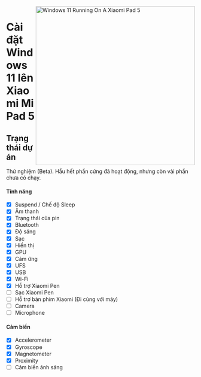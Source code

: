 <img align="right" src="https://raw.githubusercontent.com/erdilS/Port-Windows-11-Xiaomi-Pad-5/main/nabu.png" width="425" alt="Windows 11 Running On A Xiaomi Pad 5">

# Cài đặt Windows 11 lên Xiaomi Mi Pad 5

## Trạng thái dự án

Thử nghiệm (Beta). Hầu hết phần cứng đã hoạt động, nhưng còn vài phần chưa có chạy.

#### Tính năng

- [X] Suspend / Chế độ Sleep
- [X] Âm thanh
- [X] Trạng thái của pin
- [X] Bluetooth
- [X] Độ sáng
- [x] Sạc
- [X] Hiển thị
- [X] GPU
- [X] Cảm ứng
- [X] UFS
- [X] USB
- [X] Wi-Fi
- [X] Hỗ trợ Xiaomi Pen
- [ ] Sạc Xiaomi Pen
- [ ] Hỗ trợ bàn phím Xiaomi (Đi cùng với máy)
- [ ] Camera
- [ ] Microphone

#### Cảm biến

- [X] Accelerometer
- [X] Gyroscope
- [X] Magnetometer
- [X] Proximity
- [ ] Cảm biến ánh sáng

